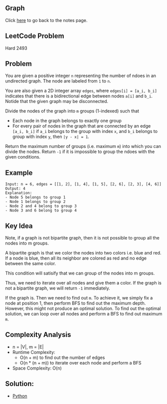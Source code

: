 ## Graph 
Click [here](../notes.md) to go back to the notes page.

## LeetCode Problem
Hard 2493

## Problem
You are given a positive integer `n` representing the number of ndoes in an undirected graph. The node are labeled from `1` to `n`.

You are also given a 2D integer array `edges`, where `edges[i] = [a_i, b_i]` indicates that there is a bidirectional edge between nodes `a[i]` and `b_i`. Notide that the given graph may be disconnected.

Divide the nodes of the graph into `m` groups (1-indexed) such that
- Each node in the graph belongs to exactly one group
- For every pair of nodes in the graph that are connected by an edge `[a_i, b_i]` if `a_i` belongs to the group with index `x`, and `b_i` belongs to group with index `y`, then `|y - x| = 1`.

Return the maximum number of groups (i.e. maximum `m`) into which you can divide the nodes. Return `-1` if it is impossible to group the ndoes with the given conditions.

## Example
```
Input: n = 6, edges = [[1, 2], [1, 4], [1, 5], [2, 6], [2, 3], [4, 6]]
Output: 4
Explanation:
- Node 5 belongs to group 1
- Node 1 belongs to group 2
- Node 2 and 4 belong to group 3
- Node 3 and 6 belong to group 4
```

## Key Idea
Note, if a graph is not bipartite graph, then it is not possible to group all the nodes into m groups.

A bipartite graph is that we color the nodes into two colors i.e. blue and red. If a node is blue, then all its neighbor are colored as red and no edge between the same color.

This condition will satisify that we can group of the nodes into m groups.

Thus, we need to iterate over all nodes and give them a color. If the graph is not a bipartite graph, we will return `-1` immediately.

If the graph is. Then we need to find out `m`. To achieve it, we simply fix a node at position 1, then perform BFS to find out the maximum depth. However, this might not produce an optimal solution. To find out the optimal solution, we can loop over all nodes and perform a BFS to find out maximum `m`.

## Complexity Analysis
- n = |V|, m = |E|
- Runtime Complexity:
    - O(n + m) to find out the number of edges
    - O(n * (n + m)) to iterate over each node and perform a BFS
- Space Complexity: O(n)

## Solution:
- [Python](./solution.py)